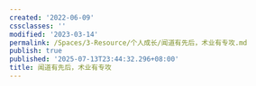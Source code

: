 ```yaml
---
created: '2022-06-09'
cssclasses: ''
modified: '2023-03-14'
permalink: /Spaces/3-Resource/个人成长/闻道有先后，术业有专攻.md
publish: true
published: '2025-07-13T23:44:32.296+08:00'
title: 闻道有先后，术业有专攻
---
```

